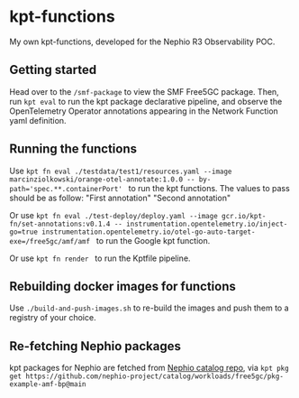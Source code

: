 # kpt-functions

My own kpt-functions, developed for the Nephio R3 Observability POC.

## Getting started

Head over to the `/smf-package` to view the SMF Free5GC package. Then, run `kpt eval` to run the kpt package declarative pipeline, and observe the OpenTelemetry Operator annotations appearing in the Network Function yaml definition.

## Running the functions

Use `kpt fn eval ./testdata/test1/resources.yaml --image marcinziolkowski/orange-otel-annotate:1.0.0 -- by-path='spec.**.containerPort' ` to run the kpt functions. The values to pass should be as follow: "First annotation" "Second annotation"

Or use `kpt fn eval ./test-deploy/deploy.yaml --image gcr.io/kpt-fn/set-annotations:v0.1.4 -- instrumentation.opentelemetry.io/inject-go=true instrumentation.opentelemetry.io/otel-go-auto-target-exe=/free5gc/amf/amf ` to run the Google kpt function.

Or use `kpt fn render ` to run the Kptfile pipeline.


## Rebuilding docker images for functions

Use `./build-and-push-images.sh` to re-build the images and push them to a registry of your choice.

## Re-fetching Nephio packages

kpt packages for Nephio are fetched from [Nephio catalog repo](https://github.com/nephio-project/catalog/tree/main/workloads/free5gc/pkg-example-amf-bp), via `kpt pkg get https://github.com/nephio-project/catalog/workloads/free5gc/pkg-example-amf-bp@main `
